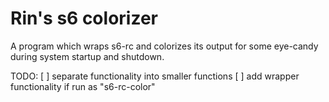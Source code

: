 # Rin's s6 colorizer

A program which wraps s6-rc and colorizes its output for some eye-candy during system startup and shutdown.

TODO:
[ ] separate functionality into smaller functions
[ ] add wrapper functionality if run as "s6-rc-color"
